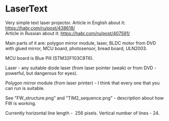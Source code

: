 # LaserText
Very simple text laser projector.
Article in English about it: https://habr.com/ru/post/438618/  
Article in Russian about it: https://habr.com/ru/post/407591/

Main parts of it are: polygon mirror module, laser, BLDC motor from DVD with glued mirror, MCU board, photosensor, bread board, ULN2003.

MCU board is Blue Pill (STM32F103C8T6).

Laser - any suitable diode laser (from laser pointer (weak) or from DVD - powerful, but dangerous for eyes).

Polygon mirror module (from laser printer) - I think that every one that you can run is suitable.
  
See "FW_structure.png" and "TIM2_sequence.png" - description about how FW is working.  
  
Currently horizontal line length -  256 pixels. Vertical number of lines - 24.  

